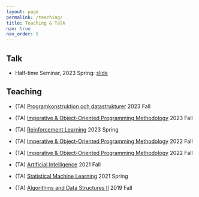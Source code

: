 ```yaml
---
layout: page
permalink: /teaching/
title: Teaching & Talk
nav: true
nav_order: 5
---
```

## Talk

* Half-time Seminar, 2023 Spring: [slide](https://drive.google.com/file/d/123i5341U8zbnjSo3_WQEZN50RnKPl6BA/view?usp=share_link)

## Teaching
* (TA) [Programkonstruktion och datastrukturer](https://www.uu.se/utbildning/kursplan?query=47706) 2023 Fall 

* (TA) [Imperative & Object-Oriented Programming Methodology](https://www.uu.se/utbildning/kursplan?query=47707) 2023 Fall

* (TA) [Reinforcement Learning](https://www.uu.se/en/study/course?query=1RT747) 2023 Spring 

* (TA) [Imperative & Object-Oriented Programming Methodology](https://www.uu.se/utbildning/kursplan?query=47706) 2022 Fall 

* (TA) [Imperative & Object-Oriented Programming Methodology](https://www.uu.se/utbildning/kursplan?query=47707) 2022 Fall

* (TA) [Artificial Intelligence](https://www.uu.se/en/study/course?query=1DL340) 2021 Fall

* (TA) [Statistical Machine Learning](https://www.uu.se/en/study/course?query=1RT700) 2021 Spring


* (TA) [Algorithms and Data Structures II](https://www.uu.se/en/study/course?query=1DL231) 2019 Fall
